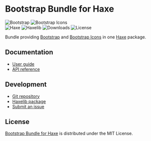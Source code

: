 # Bootstrap Bundle for Haxe
![Bootstrap](https://badgen.net/badge/bootstrap/v5.1.3/blue) ![Bootstrap Icons](https://badgen.net/badge/bootstrap-icons/v1.7.0/blue)  
![Haxe](https://badgen.net/badge/haxe/%3E%3D4.2.0/green) ![Haxelib](https://badgen.net/haxelib/v/bootstrap_bundle) ![Downloads](https://badgen.net/haxelib/d/bootstrap_bundle) ![License](https://badgen.net/badge/license/MIT/blue)

Bundle providing [Bootstrap](https://getbootstrap.com) and [Bootstrap Icons](https://icons.getbootstrap.com)
in one [Haxe](https://haxe.org) package.

## Documentation
- [User guide](https://cedx.github.io/bootstrap.hx)
- [API reference](https://cedx.github.io/bootstrap.hx/api)

## Development
- [Git repository](https://github.com/cedx/bootstrap.hx)
- [Haxelib package](https://lib.haxe.org/p/bootstrap_bundle)
- [Submit an issue](https://github.com/cedx/bootstrap.hx/issues)

## License
[Bootstrap Bundle for Haxe](https://cedx.github.io/bootstrap.hx) is distributed under the MIT License.
